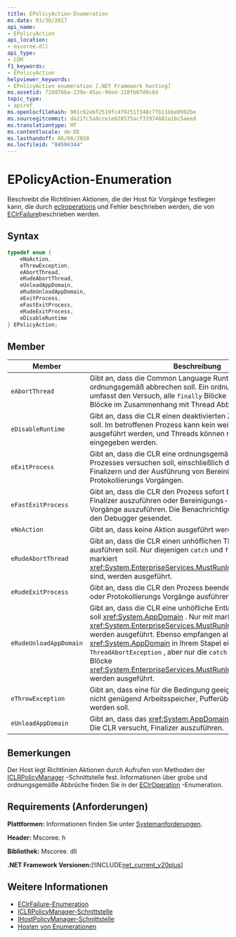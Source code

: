 ```yaml
---
title: EPolicyAction-Enumeration
ms.date: 03/30/2017
api_name:
- EPolicyAction
api_location:
- mscoree.dll
api_type:
- COM
f1_keywords:
- EPolicyAction
helpviewer_keywords:
- EPolicyAction enumeration [.NET Framework hosting]
ms.assetid: 72dd76ba-239e-45ac-9ded-318fb07d6c6d
topic_type:
- apiref
ms.openlocfilehash: 901c62e6f2519fc4f9251f348c77b11bbe0992be
ms.sourcegitcommit: da21fc5a8cce1e028575acf31974681a1bc5aeed
ms.translationtype: MT
ms.contentlocale: de-DE
ms.lasthandoff: 06/08/2020
ms.locfileid: "84504344"
---
```

# <a name="epolicyaction-enumeration"></a>EPolicyAction-Enumeration
Beschreibt die Richtlinien Aktionen, die der Host für Vorgänge festlegen kann, die durch [eclroperations](eclroperation-enumeration.md) und Fehler beschrieben werden, die von [EClrFailure](eclrfailure-enumeration.md)beschrieben werden.  
  
## <a name="syntax"></a>Syntax  
  
```cpp  
typedef enum {  
    eNoAction,  
    eThrowException,  
    eAbortThread,  
    eRudeAbortThread,  
    eUnloadAppDomain,  
    eRudeUnloadAppDomain,  
    eExitProcess,  
    eFastExitProcess,  
    eRudeExitProcess,  
    eDisableRuntime  
} EPolicyAction;  
```  
  
## <a name="members"></a>Member  
  
|Member|Beschreibung|  
|------------|-----------------|  
|`eAbortThread`|Gibt an, dass die Common Language Runtime (CLR) den Thread ordnungsgemäß abbrechen soll. Ein ordnungsgemäßer Abbruch umfasst den Versuch, alle `finally` Blöcke auszuführen, alle `catch` Blöcke im Zusammenhang mit Thread Abbrüchen und Finalizern.|  
|`eDisableRuntime`|Gibt an, dass die CLR einen deaktivierten Zustand aufweisen soll. Im betroffenen Prozess kann kein weiterer verwalteter Code ausgeführt werden, und Threads können nicht in die CLR-Datei eingegeben werden.|  
|`eExitProcess`|Gibt an, dass die CLR eine ordnungsgemäße Beendigung des Prozesses versuchen soll, einschließlich der Ausführung von Finalizern und der Ausführung von Bereinigung-und Protokollierungs Vorgängen.|  
|`eFastExitProcess`|Gibt an, dass die CLR den Prozess sofort beenden soll, ohne Finalizer auszuführen oder Bereinigungs-und Protokollierungs Vorgänge auszuführen. Die Benachrichtigung wird jedoch an den Debugger gesendet.|  
|`eNoAction`|Gibt an, dass keine Aktion ausgeführt werden soll.|  
|`eRudeAbortThread`|Gibt an, dass die CLR einen unhöflichen Thread Abbruch ausführen soll. Nur diejenigen `catch` und `finally` Blöcke, die mit markiert <xref:System.EnterpriseServices.MustRunInClientContextAttribute> sind, werden ausgeführt.|  
|`eRudeExitProcess`|Gibt an, dass die CLR den Prozess beenden soll, ohne Finalizer oder Protokollierungs Vorgänge ausführen zu müssen.|  
|`eRudeUnloadAppDomain`|Gibt an, dass die CLR eine unhöfliche Entladung des ausführen soll <xref:System.AppDomain> . Nur mit markierte Finalizer <xref:System.EnterpriseServices.MustRunInClientContextAttribute> werden ausgeführt. Ebenso empfangen alle Threads mit diesem <xref:System.AppDomain> in Ihrem Stapel eine `ThreadAbortException` , aber nur die `catch` `finally` mit markierten Blöcke <xref:System.EnterpriseServices.MustRunInClientContextAttribute> werden ausgeführt.|  
|`eThrowException`|Gibt an, dass eine für die Bedingung geeignete Ausnahme, z. b. nicht genügend Arbeitsspeicher, Pufferüberlauf usw., ausgelöst werden soll.|  
|`eUnloadAppDomain`|Gibt an, dass das <xref:System.AppDomain> entladen werden soll. Die CLR versucht, Finalizer auszuführen.|  
  
## <a name="remarks"></a>Bemerkungen  
 Der Host legt Richtlinien Aktionen durch Aufrufen von Methoden der [ICLRPolicyManager](iclrpolicymanager-interface.md) -Schnittstelle fest. Informationen über grobe und ordnungsgemäße Abbrüche finden Sie in der [EClrOperation](eclroperation-enumeration.md) -Enumeration.  
  
## <a name="requirements"></a>Requirements (Anforderungen)  
 **Plattformen:** Informationen finden Sie unter [Systemanforderungen](../../get-started/system-requirements.md).  
  
 **Header:** Mscoree. h  
  
 **Bibliothek:** Mscoree. dll  
  
 **.NET Framework Versionen:**[!INCLUDE[net_current_v20plus](../../../../includes/net-current-v20plus-md.md)]  
  
## <a name="see-also"></a>Weitere Informationen

- [EClrFailure-Enumeration](eclrfailure-enumeration.md)
- [ICLRPolicyManager-Schnittstelle](iclrpolicymanager-interface.md)
- [IHostPolicyManager-Schnittstelle](ihostpolicymanager-interface.md)
- [Hosten von Enumerationen](hosting-enumerations.md)
